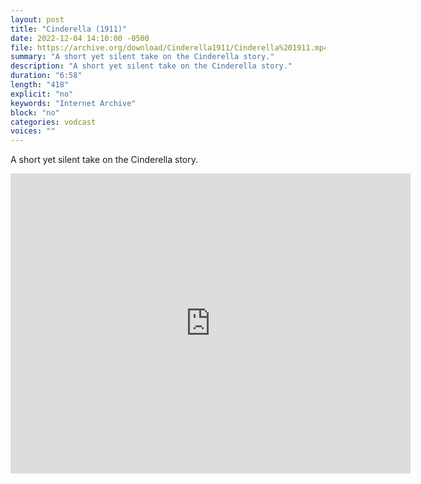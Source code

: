 ```yaml
---
layout: post
title: "Cinderella (1911)"
date: 2022-12-04 14:10:00 -0500
file: https://archive.org/download/Cinderella1911/Cinderella%201911.mp4
summary: "A short yet silent take on the Cinderella story."
description: "A short yet silent take on the Cinderella story."
duration: "6:58"
length: "418"
explicit: "no" 
keywords: "Internet Archive"
block: "no" 
categories: vodcast
voices: ""
---
```


A short yet silent take on the Cinderella story.

<iframe src="https://archive.org/embed/Cinderella1911" width="640" height="480" frameborder="0" webkitallowfullscreen="true" mozallowfullscreen="true" allowfullscreen></iframe>
